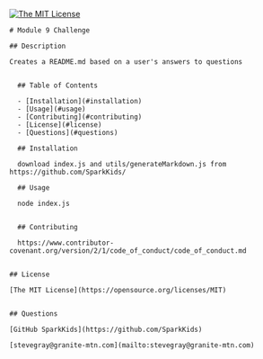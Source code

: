 [![The MIT License](https://img.shields.io/badge/License-MIT-yellow.svg)](https://opensource.org/licenses/MIT)


    # Module 9 Challenge

    ## Description

    Creates a README.md based on a user's answers to questions


      ## Table of Contents

      - [Installation](#installation)
      - [Usage](#usage)
      - [Contributing](#contributing)
      - [License](#license)
      - [Questions](#questions)

      ## Installation

      download index.js and utils/generateMarkdown.js from https://github.com/SparkKids/

      ## Usage

      node index.js


      ## Contributing

      https://www.contributor-covenant.org/version/2/1/code_of_conduct/code_of_conduct.md


    ## License

    [The MIT License](https://opensource.org/licenses/MIT)


    ## Questions

    [GitHub SparkKids](https://github.com/SparkKids)

    [stevegray@granite-mtn.com](mailto:stevegray@granite-mtn.com)

